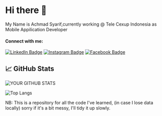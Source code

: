 # Hi there 👋

My Name is Achmad Syarif,currently working @ Tele Cexup Indonesia as Mobile Appilication Developer

#### Connect with me:

[![LinkedIn Badge](https://img.shields.io/badge/LinkedIn-achmadsyarif-blue?style=flat-square&logo=linkedin&logoColor=white)](https://www.linkedin.com/in/achmad-syarif-38a625255/)
[![Instagram Badge](https://img.shields.io/badge/Instagram-achmad25-orange?style=flat-square&logo=instagram&logoColor=white)](https://www.instagram.com/_achmad25/)
[![Facebook Badge](https://img.shields.io/badge/Facebook-achmadsyarif-blue?style=flat-square&logo=facebook&logoColor=white)](https://www.facebook.com/achmadsyarif/)

## 📈 GitHub Stats
![YOUR GITHUB STATS](https://github-readme-stats.vercel.app/api?username=achmadsyarif252&show_icons=true)

![Top Langs](https://github-readme-stats.vercel.app/api/top-langs/?username=achmadsyarif252&theme=dark)



NB: This is a repository for all the code I've learned, (in case I lose data locally) sorry if it's a bit messy, I'll tidy it up slowly.

<!---
achmadsyarif252/achmadsyarif252 is a ✨ special ✨ repository because its `README.md` (this file) appears on your GitHub profile.
You can click the Preview link to take a look at your changes.
--->
